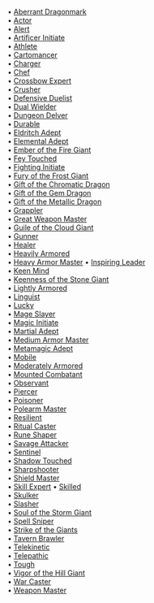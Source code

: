 
• [Aberrant Dragonmark](http://dnd5e.wikidot.com/feat:aberrant-dragonmark)  
• [Actor](http://dnd5e.wikidot.com/feat:actor)  
• [Alert](http://dnd5e.wikidot.com/feat:alert)  
• [Artificer Initiate](http://dnd5e.wikidot.com/feat:artificer-initiate)  
• [Athlete](http://dnd5e.wikidot.com/feat:athlete)  
• [Cartomancer](http://dnd5e.wikidot.com/feat:cartomancer)  
• [Charger](http://dnd5e.wikidot.com/feat:charger)  
• [Chef](http://dnd5e.wikidot.com/feat:chef)  
• [Crossbow Expert](http://dnd5e.wikidot.com/feat:crossbow-expert)  
• [Crusher](http://dnd5e.wikidot.com/feat:crusher)  
• [Defensive Duelist](http://dnd5e.wikidot.com/feat:defensive-duelist)  
• [Dual Wielder](http://dnd5e.wikidot.com/feat:dual-wielder)  
• [Dungeon Delver](http://dnd5e.wikidot.com/feat:dungeon-delver)  
• [Durable](http://dnd5e.wikidot.com/feat:durable)  
• [Eldritch Adept](http://dnd5e.wikidot.com/feat:eldritch-adept)  
• [Elemental Adept](http://dnd5e.wikidot.com/feat:elemental-adept)  
• [Ember of the Fire Giant](http://dnd5e.wikidot.com/feat:ember-of-the-fire-giant)  
• [Fey Touched](http://dnd5e.wikidot.com/feat:fey-touched)  
• [Fighting Initiate](http://dnd5e.wikidot.com/feat:fighting-initiate)  
• [Fury of the Frost Giant](http://dnd5e.wikidot.com/feat:fury-of-the-frost-giant)  
• [Gift of the Chromatic Dragon](http://dnd5e.wikidot.com/feat:gift-of-the-chromatic-dragon)  
• [Gift of the Gem Dragon](http://dnd5e.wikidot.com/feat:gift-of-the-gem-dragon)  
• [Gift of the Metallic Dragon](http://dnd5e.wikidot.com/feat:gift-of-the-metallic-dragon)  
• [Grappler](http://dnd5e.wikidot.com/feat:grappler)  
• [Great Weapon Master](http://dnd5e.wikidot.com/feat:great-weapon-master)  
• [Guile of the Cloud Giant](http://dnd5e.wikidot.com/feat:guile-of-the-cloud-giant)  
• [Gunner](http://dnd5e.wikidot.com/feat:gunner)  
• [Healer](http://dnd5e.wikidot.com/feat:healer)  
• [Heavily Armored](http://dnd5e.wikidot.com/feat:heavily-armored)  
• [Heavy Armor Master](http://dnd5e.wikidot.com/feat:heavy-armor-master)
• [Inspiring Leader](http://dnd5e.wikidot.com/feat:inspiring-leader)  
• [Keen Mind](http://dnd5e.wikidot.com/feat:keen-mind)  
• [Keenness of the Stone Giant](http://dnd5e.wikidot.com/feat:keenness-of-the-stone-giant)  
• [Lightly Armored](http://dnd5e.wikidot.com/feat:lightly-armored)  
• [Linguist](http://dnd5e.wikidot.com/feat:linguist)  
• [Lucky](http://dnd5e.wikidot.com/feat:lucky)  
• [Mage Slayer](http://dnd5e.wikidot.com/feat:mage-slayer)  
• [Magic Initiate](http://dnd5e.wikidot.com/feat:magic-initiate)  
• [Martial Adept](http://dnd5e.wikidot.com/feat:martial-adept)  
• [Medium Armor Master](http://dnd5e.wikidot.com/feat:medium-armor-master)  
• [Metamagic Adept](http://dnd5e.wikidot.com/feat:metamagic-adept)  
• [Mobile](http://dnd5e.wikidot.com/feat:mobile)  
• [Moderately Armored](http://dnd5e.wikidot.com/feat:moderately-armored)  
• [Mounted Combatant](http://dnd5e.wikidot.com/feat:mounted-combatant)  
• [Observant](http://dnd5e.wikidot.com/feat:observant)  
• [Piercer](http://dnd5e.wikidot.com/feat:piercer)  
• [Poisoner](http://dnd5e.wikidot.com/feat:poisoner)  
• [Polearm Master](http://dnd5e.wikidot.com/feat:polearm-master)  
• [Resilient](http://dnd5e.wikidot.com/feat:resilient)  
• [Ritual Caster](http://dnd5e.wikidot.com/feat:ritual-caster)  
• [Rune Shaper](http://dnd5e.wikidot.com/feat:rune-shaper)  
• [Savage Attacker](http://dnd5e.wikidot.com/feat:savage-attacker)  
• [Sentinel](http://dnd5e.wikidot.com/feat:sentinel)  
• [Shadow Touched](http://dnd5e.wikidot.com/feat:shadow-touched)  
• [Sharpshooter](http://dnd5e.wikidot.com/feat:sharpshooter)  
• [Shield Master](http://dnd5e.wikidot.com/feat:shield-master)  
• [Skill Expert](http://dnd5e.wikidot.com/feat:skill-expert)
• [Skilled](http://dnd5e.wikidot.com/feat:skilled)  
• [Skulker](http://dnd5e.wikidot.com/feat:skulker)  
• [Slasher](http://dnd5e.wikidot.com/feat:slasher)  
• [Soul of the Storm Giant](http://dnd5e.wikidot.com/feat:soul-of-the-storm-giant)  
• [Spell Sniper](http://dnd5e.wikidot.com/feat:spell-sniper)  
• [Strike of the Giants](http://dnd5e.wikidot.com/feat:strike-of-the-giants)  
• [Tavern Brawler](http://dnd5e.wikidot.com/feat:tavern-brawler)  
• [Telekinetic](http://dnd5e.wikidot.com/feat:telekinetic)  
• [Telepathic](http://dnd5e.wikidot.com/feat:telepathic)  
• [Tough](http://dnd5e.wikidot.com/feat:tough)  
• [Vigor of the Hill Giant](http://dnd5e.wikidot.com/feat:vigor-of-the-hill-giant)  
• [War Caster](http://dnd5e.wikidot.com/feat:war-caster)  
• [Weapon Master](http://dnd5e.wikidot.com/feat:weapon-master)